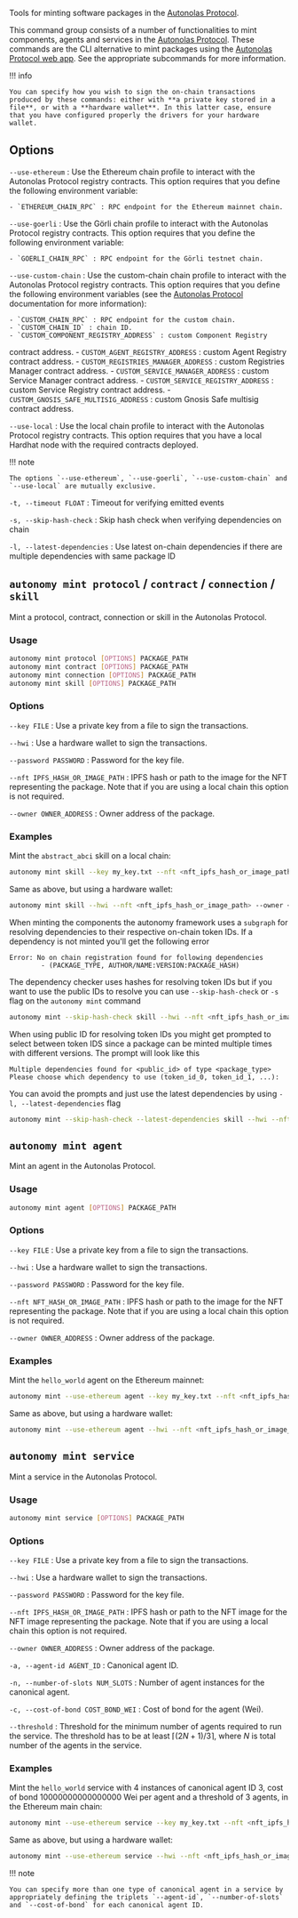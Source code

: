 Tools for minting software packages in the [Autonolas Protocol](https://docs.autonolas.network/protocol/).

This command group consists of a number of functionalities to mint components, agents and services in the [Autonolas Protocol](https://docs.autonolas.network/protocol/). These commands are the CLI alternative to mint packages using the [Autonolas Protocol web app](https://protocol.autonolas.network/). See the appropriate subcommands for more information.

!!! info

    You can specify how you wish to sign the on-chain transactions produced by these commands: either with **a private key stored in a file**, or with a **hardware wallet**. In this latter case, ensure that you have configured properly the drivers for your hardware wallet.

## Options

`--use-ethereum`
: Use the Ethereum chain profile to interact with the Autonolas Protocol registry contracts. This option requires that you define the following environment variable:

    - `ETHEREUM_CHAIN_RPC` : RPC endpoint for the Ethereum mainnet chain.

`--use-goerli`
: Use the Görli chain profile to interact with the Autonolas Protocol registry contracts. This option requires that you define the following environment variable:

    - `GOERLI_CHAIN_RPC` : RPC endpoint for the Görli testnet chain.

`--use-custom-chain`
: Use the custom-chain chain profile to interact with the Autonolas Protocol registry contracts. This option requires that you define the following environment variables (see the [Autonolas Protocol](https://docs.autonolas.network/protocol/) documentation for more information):

    - `CUSTOM_CHAIN_RPC` : RPC endpoint for the custom chain.
    - `CUSTOM_CHAIN_ID` : chain ID.
    - `CUSTOM_COMPONENT_REGISTRY_ADDRESS` : custom Component Registry
 contract address.
    - `CUSTOM_AGENT_REGISTRY_ADDRESS` : custom Agent Registry contract address.
    - `CUSTOM_REGISTRIES_MANAGER_ADDRESS` : custom Registries Manager contract address.
    - `CUSTOM_SERVICE_MANAGER_ADDRESS` : custom Service Manager contract address.
    - `CUSTOM_SERVICE_REGISTRY_ADDRESS` : custom Service Registry contract address.
    - `CUSTOM_GNOSIS_SAFE_MULTISIG_ADDRESS` : custom Gnosis Safe multisig contract address.

`--use-local`
: Use the local chain profile to interact with the Autonolas Protocol registry contracts. This option requires that you have a local Hardhat node with the required contracts deployed.

!!! note

    The options `--use-ethereum`, `--use-goerli`, `--use-custom-chain` and `--use-local` are mutually exclusive.

`-t, --timeout FLOAT`
: Timeout for verifying emitted events

`-s, --skip-hash-check`
: Skip hash check when verifying dependencies on chain

`-l, --latest-dependencies`
: Use latest on-chain dependencies if there are multiple dependencies with same package ID

## `autonomy mint protocol` / `contract` / `connection` / `skill`

Mint a protocol, contract, connection or skill in the Autonolas Protocol.

### Usage

```bash
autonomy mint protocol [OPTIONS] PACKAGE_PATH
autonomy mint contract [OPTIONS] PACKAGE_PATH
autonomy mint connection [OPTIONS] PACKAGE_PATH
autonomy mint skill [OPTIONS] PACKAGE_PATH
```
### Options

`--key FILE`
: Use a private key from a file to sign the transactions.

`--hwi`
: Use a hardware wallet to sign the transactions.

`--password PASSWORD`
: Password for the key file.

`--nft IPFS_HASH_OR_IMAGE_PATH`
: IPFS hash or path to the image for the NFT representing the package. Note that if you are using a local chain this option is not required.

`--owner OWNER_ADDRESS`
: Owner address of the package.

### Examples

Mint the `abstract_abci` skill on a local chain:

```bash
autonomy mint skill --key my_key.txt --nft <nft_ipfs_hash_or_image_path> --owner <owner_address> ./packages/valory/skills/abstract_abci
```

Same as above, but using a hardware wallet:

```bash
autonomy mint skill --hwi --nft <nft_ipfs_hash_or_image_path> --owner <owner_address> ./packages/valory/skills/abstract_abci
```

When minting the components the autonomy framework uses a `subgraph` for resolving dependencies to their respective on-chain token IDs. If a dependency is not minted you'll get the following error

```
Error: No on chain registration found for following dependencies
        - (PACKAGE_TYPE, AUTHOR/NAME:VERSION:PACKAGE_HASH)
```

The dependency checker uses hashes for resolving token IDs but if you want to use the public IDs to resolve you can use `--skip-hash-check` or `-s` flag on the `autonomy mint` command

```bash
autonomy mint --skip-hash-check skill --hwi --nft <nft_ipfs_hash_or_image_path> --owner <owner_address> ./packages/valory/skills/abstract_abci
```

When using public ID for resolving token IDs you might get prompted to select between token IDS since a package can be minted multiple times with different versions. The prompt will look like this

```
Multiple dependencies found for <public_id> of type <package_type>
Please choose which dependency to use (token_id_0, token_id_1, ...): 
```

You can avoid the prompts and just use the latest dependencies by using `-l, --latest-dependencies` flag

```bash
autonomy mint --skip-hash-check --latest-dependencies skill --hwi --nft <nft_ipfs_hash_or_image_path> --owner <owner_address> ./packages/valory/skills/abstract_abci
```

## `autonomy mint agent`

Mint an agent in the Autonolas Protocol.
### Usage

```bash
autonomy mint agent [OPTIONS] PACKAGE_PATH
```

### Options

`--key FILE`
: Use a private key from a file to sign the transactions.

`--hwi`
: Use a hardware wallet to sign the transactions.

`--password PASSWORD`
: Password for the key file.

`--nft NFT_HASH_OR_IMAGE_PATH`
: IPFS hash or path to the image for the NFT representing the package. Note that if you are using a local chain this option is not required.

`--owner OWNER_ADDRESS`
: Owner address of the package.

### Examples

Mint the `hello_world` agent on the Ethereum mainnet:

```bash
autonomy mint --use-ethereum agent --key my_key.txt --nft <nft_ipfs_hash_or_image_path> --owner <owner_address> ./packages/valory/agents/hello_world
```

Same as above, but using a hardware wallet:

```bash
autonomy mint --use-ethereum agent --hwi --nft <nft_ipfs_hash_or_image_path> --owner <owner_address> ./packages/valory/agents/hello_world
```

## `autonomy mint service`

Mint a service in the Autonolas Protocol.
### Usage

```bash
autonomy mint service [OPTIONS] PACKAGE_PATH
```

### Options
  
`--key FILE`
: Use a private key from a file to sign the transactions.

`--hwi`
: Use a hardware wallet to sign the transactions.

`--password PASSWORD`
: Password for the key file.

`--nft IPFS_HASH_OR_IMAGE_PATH`
: IPFS hash or path to the NFT image for the NFT image representing the package. Note that if you are using a local chain this option is not required.

`--owner OWNER_ADDRESS`
: Owner address of the package.

`-a, --agent-id AGENT_ID`
: Canonical agent ID.

`-n, --number-of-slots NUM_SLOTS`
: Number of agent instances for the canonical agent.

`-c, --cost-of-bond COST_BOND_WEI`
: Cost of bond for the agent (Wei).

`--threshold`
: Threshold for the minimum number of agents required to run the service. The threshold has to be at least $\lceil(2N + 1) / 3\rceil$, where $N$ is total number of the agents in the service.

### Examples

Mint the `hello_world` service with 4 instances of canonical agent ID 3, cost of bond 10000000000000000 Wei per agent and a threshold of 3 agents, in the Ethereum main chain:

```bash
autonomy mint --use-ethereum service --key my_key.txt --nft <nft_ipfs_hash_or_image_path> --owner <owner_address> --agent-id 3 --number-of-slots 4 --cost-of-bond 10000000000000000 --threshold 3 ./packages/valory/services/hello_world
```

Same as above, but using a hardware wallet:

```bash
autonomy mint --use-ethereum service --hwi --nft <nft_ipfs_hash_or_image_path> --owner <owner_address> --agent-id 3 --number-of-slots 4 --cost-of-bond 10000000000000000 --threshold 3 ./packages/valory/services/hello_world
```

!!! note

    You can specify more than one type of canonical agent in a service by appropriately defining the triplets `--agent-id`, `--number-of-slots` and `--cost-of-bond` for each canonical agent ID.

